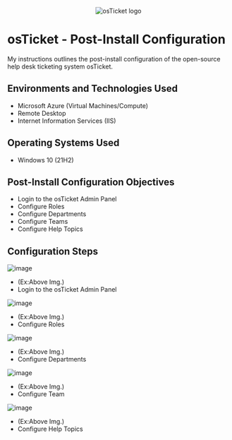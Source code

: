 <p align="center">
<img src="https://i.imgur.com/Clzj7Xs.png" alt="osTicket logo"/>
</p>

<h1>osTicket - Post-Install Configuration</h1>
My instructions outlines the post-install configuration of the open-source help desk ticketing system osTicket.<br />



<h2>Environments and Technologies Used</h2>

- Microsoft Azure (Virtual Machines/Compute)
- Remote Desktop
- Internet Information Services (IIS)

<h2>Operating Systems Used </h2>

- Windows 10</b> (21H2)

<h2>Post-Install Configuration Objectives</h2>

- Login to the osTicket Admin Panel
- Configure Roles
- Configure Departments
- Configure Teams
- Configure Help Topics 

<h2>Configuration Steps</h2>

![image](https://github.com/Llave254/post-install-config/assets/166266714/bbed2bc8-5bb2-4d4b-b2fb-3b410a5ca07d)

- (Ex:Above Img.)
- Login to the osTicket Admin Panel 

![image](https://github.com/Llave254/post-install-config/assets/166266714/edf58b20-320e-441b-bfe5-0d3c5d81d54f)

- (Ex:Above Img.)
- Configure Roles

![image](https://github.com/Llave254/post-install-config/assets/166266714/9127155a-8891-481e-a67d-50bc7e5766b3)

- (Ex:Above Img.)
- Configure Departments

![image](https://github.com/Llave254/post-install-config/assets/166266714/f6a7c818-1283-40e6-a448-9f902ca26524)

- (Ex:Above Img.)
- Configure Team

![image](https://github.com/Llave254/post-install-config/assets/166266714/35305c9b-5b92-45e3-b63e-9a0d9dfe6043)

- (Ex:Above Img.)
- Configure Help Topics 
